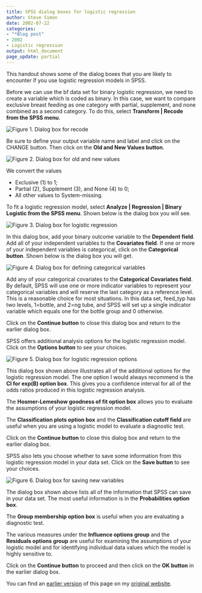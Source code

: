 ```yaml
---
title: SPSS dialog boxes for logistic regression
author: Steve Simon
date: 2002-07-22
categories:
- "*Blog post"
- 2002
- Logistic regression
output: html_document
page_update: partial
---
```



This handout shows some of the dialog boxes that you are likely to encounter if you use logistic regression models in SPSS.

Before we can use the bf data set for binary logistic regression, we need to create a variable which is coded as binary. In this case, we want to compare exclusive breast feeding as one category with partial, supplement, and none combined as a second category. To do this, select **Transform | Recode from the SPSS menu**.

![Figure 1. Dialog box for recode](http://www.pmean.com/new-images/02/logist_spss01.gif)

Be sure to define your output variable name and label and click on the CHANGE button. Then click on the **Old and New Values button**.

![Figure 2. Dialog box for old and new values](http://www.pmean.com/new-images/02/logist_spss02.gif)

We convert the values

+ Exclusive (1) to 1;
+ Partial (2), Supplement (3), and None (4) to 0;
+ All other values to System-missing.

To fit a logistic regression model, select **Analyze | Regression | Binary Logistic from the SPSS menu**. Shown below is the dialog box you will see.

![Figure 3. Dialog box for logistic regression](http://www.pmean.com/new-images/02/logist_spss03.gif)

In this dialog box, add your binary outcome variable to the **Dependent field**. Add all of your independent variables to the **Covariates field**. If one or more of your independent variables is categorical, click on the **Categorical button**. Shown below is the dialog box you will get.

![Figure 4. Dialog box for defining categorical variables](http://www.pmean.com/new-images/02/logist_spss04.gif)

Add any of your categorical covariates to the **Categorical Covariates field**. By default, SPSS will use one or more indicator variables to represent your categorical variables and will reserve the last category as a reference level. This is a reasonable choice for most situations. In this data set, feed_typ has two levels, 1=bottle, and 2=ng tube, and SPSS will set up a single indicator variable which equals one for the bottle group and 0 otherwise.

Click on the **Continue button** to close this dialog box and return to the earlier dialog box.

SPSS offers additional analysis options for the logistic regression model. Click on the **Options button** to see your choices.

![Figure 5. Dialog box for logistic regression options](http://www.pmean.com/new-images/02/logist_spss05.gif)

This dialog box shown above illustrates all of the additional options for the logistic regression model. The one option I would always recommend is the **CI for exp(B) option box**. This gives you a confidence interval for all of the odds ratios produced in this logistic regression analysis.

The **Hosmer-Lemeshow goodness of fit option box** allows you to evaluate the assumptions of your logistic regression model.

The **Classification plots option box** and the **Classification cutoff field** are useful when you are using a logistic model to evaluate a diagnostic test.

Click on the **Continue button** to close this dialog box and return to the earlier dialog box.

SPSS also lets you choose whether to save some information from this logistic regression model in your data set. Click on the **Save button** to see your choices.

![Figure 6. Dialog box for saving new variables](http://www.pmean.com/new-images/02/logist_spss06.gif)

The dialog box shown above lists all of the information that SPSS can save in your data set. The most useful information is in the **Probabilities option box**.

The **Group membership option box** is useful when you are evaluating a diagnostic test.

The various measures under the **Influence options group** and the **Residuals options group** are useful for examining the assumptions of your logistic model and for identifying individual data values which the model is highly sensitive to.

Click on the **Continue button** to proceed and then click on the **OK button** in the earlier dialog box.

You can find an [earlier version][sim1] of this page on my [original website][sim2].

[sim1]: http://www.pmean.com/02/logist_spss.html
[sim2]: http://www.pmean.com/original_site.html
